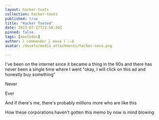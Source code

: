 ```yaml
---
layout: hacker-toots
collection: hacker-toots
published: true
title: "Hacker Tooted"
date: 2023-07-27T23:58:20Z
pinned: false
tags: [mastodon]
author: ⸸ commander ░ nova ⸸ :~$
avatar: /assets/media_attachments/hacker-nova.png

---
```


<p>I&#39;ve been on the internet since it became a thing in the 90s and there has never been a single time where I went &quot;okay, I will click on this ad and honestly buy something&quot;</p><p>Never</p><p>Ever</p><p>And if there&#39;s me, there&#39;s probably millions more who are like this</p><p>How these corporations haven&#39;t gotten this memo by now is mind blowing</p>


